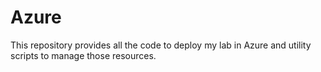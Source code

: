 # Azure

This repository provides all the code to deploy my lab in Azure and utility scripts to manage those resources.
